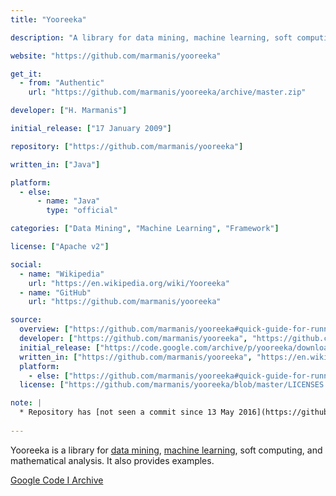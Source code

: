 ```yaml
---
title: "Yooreeka"

description: "A library for data mining, machine learning, soft computing, and mathematical analysis"

website: "https://github.com/marmanis/yooreeka"

get_it:
  - from: "Authentic"
    url: "https://github.com/marmanis/yooreeka/archive/master.zip"

developer: ["H. Marmanis"]

initial_release: ["17 January 2009"]

repository: ["https://github.com/marmanis/yooreeka"]

written_in: ["Java"]

platform:
  - else:
      - name: "Java"
        type: "official"

categories: ["Data Mining", "Machine Learning", "Framework"]

license: ["Apache v2"]

social:
  - name: "Wikipedia"
    url: "https://en.wikipedia.org/wiki/Yooreeka"
  - name: "GitHub"
    url: "https://github.com/marmanis/yooreeka"

source:
  overview: ["https://github.com/marmanis/yooreeka#quick-guide-for-running-the-examples"]
  developer: ["https://github.com/marmanis/yooreeka", "https://github.com/marmanis"]
  initial_release: ["https://code.google.com/archive/p/yooreeka/downloads"]
  written_in: ["https://github.com/marmanis/yooreeka", "https://en.wikipedia.org/w/index.php?title=Yooreeka&oldid=857164396"]
  platform:
    - else: ["https://github.com/marmanis/yooreeka#quick-guide-for-running-the-examples"]
  license: ["https://github.com/marmanis/yooreeka/blob/master/LICENSES.txt"]

note: |
  * Repository has [not seen a commit since 13 May 2016](https://github.com/marmanis/yooreeka/graphs/contributors), nor has it been announced as discontinued.
  
---
```

  Yooreeka is a library for [data mining](/categories/data-mining), [machine learning](/categories/machine-learning), soft computing, and mathematical analysis. It also provides examples.
  
  [Google Code I Archive](https://code.google.com/archive/p/yooreeka/)

